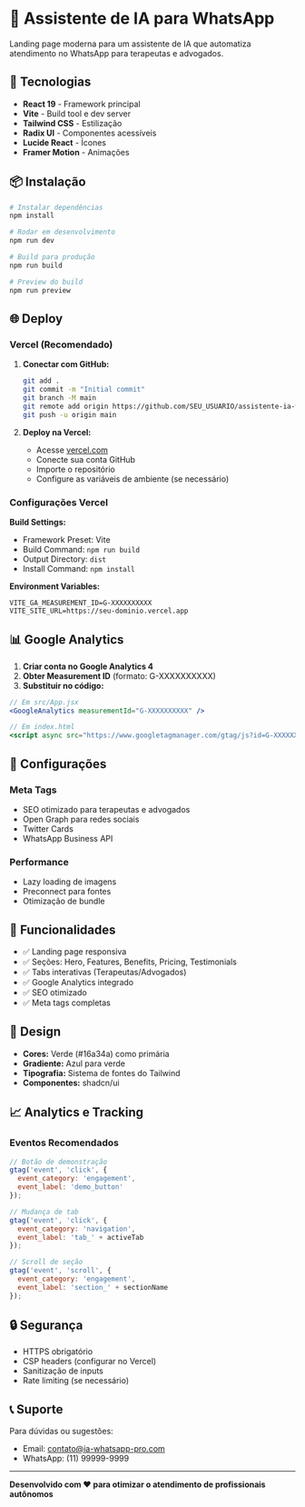 # 🤖 Assistente de IA para WhatsApp

Landing page moderna para um assistente de IA que automatiza atendimento no WhatsApp para terapeutas e advogados.

## 🚀 Tecnologias

- **React 19** - Framework principal
- **Vite** - Build tool e dev server
- **Tailwind CSS** - Estilização
- **Radix UI** - Componentes acessíveis
- **Lucide React** - Ícones
- **Framer Motion** - Animações

## 📦 Instalação

```bash
# Instalar dependências
npm install

# Rodar em desenvolvimento
npm run dev

# Build para produção
npm run build

# Preview do build
npm run preview
```

## 🌐 Deploy

### Vercel (Recomendado)

1. **Conectar com GitHub:**
   ```bash
   git add .
   git commit -m "Initial commit"
   git branch -M main
   git remote add origin https://github.com/SEU_USUARIO/assistente-ia-whatsapp.git
   git push -u origin main
   ```

2. **Deploy na Vercel:**
   - Acesse [vercel.com](https://vercel.com)
   - Conecte sua conta GitHub
   - Importe o repositório
   - Configure as variáveis de ambiente (se necessário)

### Configurações Vercel

**Build Settings:**
- Framework Preset: Vite
- Build Command: `npm run build`
- Output Directory: `dist`
- Install Command: `npm install`

**Environment Variables:**
```env
VITE_GA_MEASUREMENT_ID=G-XXXXXXXXXX
VITE_SITE_URL=https://seu-dominio.vercel.app
```

## 📊 Google Analytics

1. **Criar conta no Google Analytics 4**
2. **Obter Measurement ID** (formato: G-XXXXXXXXXX)
3. **Substituir no código:**

```jsx
// Em src/App.jsx
<GoogleAnalytics measurementId="G-XXXXXXXXXX" />

// Em index.html
<script async src="https://www.googletagmanager.com/gtag/js?id=G-XXXXXXXXXX"></script>
```

## 🔧 Configurações

### Meta Tags
- SEO otimizado para terapeutas e advogados
- Open Graph para redes sociais
- Twitter Cards
- WhatsApp Business API

### Performance
- Lazy loading de imagens
- Preconnect para fontes
- Otimização de bundle

## 📱 Funcionalidades

- ✅ Landing page responsiva
- ✅ Seções: Hero, Features, Benefits, Pricing, Testimonials
- ✅ Tabs interativas (Terapeutas/Advogados)
- ✅ Google Analytics integrado
- ✅ SEO otimizado
- ✅ Meta tags completas

## 🎨 Design

- **Cores:** Verde (#16a34a) como primária
- **Gradiente:** Azul para verde
- **Tipografia:** Sistema de fontes do Tailwind
- **Componentes:** shadcn/ui

## 📈 Analytics e Tracking

### Eventos Recomendados
```javascript
// Botão de demonstração
gtag('event', 'click', {
  event_category: 'engagement',
  event_label: 'demo_button'
});

// Mudança de tab
gtag('event', 'click', {
  event_category: 'navigation',
  event_label: 'tab_' + activeTab
});

// Scroll de seção
gtag('event', 'scroll', {
  event_category: 'engagement',
  event_label: 'section_' + sectionName
});
```

## 🔒 Segurança

- HTTPS obrigatório
- CSP headers (configurar no Vercel)
- Sanitização de inputs
- Rate limiting (se necessário)

## 📞 Suporte

Para dúvidas ou sugestões:
- Email: contato@ia-whatsapp-pro.com
- WhatsApp: (11) 99999-9999

---

**Desenvolvido com ❤️ para otimizar o atendimento de profissionais autônomos** 
